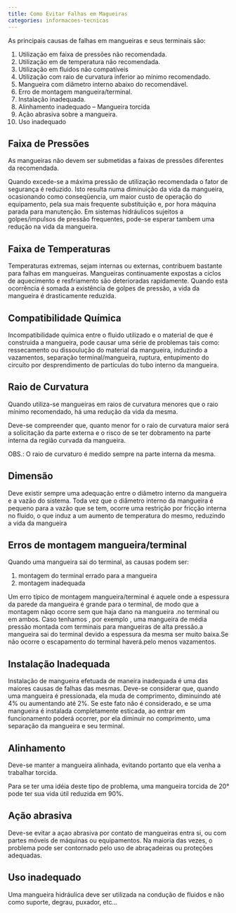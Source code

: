 ```yaml
---
title: Como Evitar Falhas em Magueiras
categories: informacoes-tecnicas
---
```


As principais causas de falhas em mangueiras e seus terminais são:

1. Utilização em faixa de pressões não recomendada.
2. Utilização em de temperatura não recomendada.
3. Utilização em fluidos não compatíveis
4. Utilização com raio de curvatura inferior ao mínimo recomendado.
5. Mangueira com diâmetro interno abaixo do recomendável.
6. Erro de montagem mangueira/terminal.
7. Instalação inadequada.
8. Alinhamento inadequado – Mangueira torcida
9. Ação abrasiva sobre a mangueira.
10. Uso inadequado

## Faixa de Pressões

As mangueiras não devem ser submetidas a faixas de pressões diferentes da recomendada.

Quando excede-se a máxima pressão de utilização recomendada o fator de segurança é reduzido. Isto resulta numa diminuição da vida da mangueira, ocasionando como conseqüencia, um maior custo de operação do equipamento, pela sua mais frequente substituição e, por hora máquina parada para manutenção. Em sistemas hidráulicos sujeitos a golpes/impulsos de pressão frequentes, pode-se esperar tambem uma redução na vida da mangueira.

## Faixa de Temperaturas

Temperaturas extremas, sejam internas ou externas, contribuem bastante para falhas em mangueiras. Mangueiras continuamente expostas a ciclos de aquecimento e resfriamento são deterioradas rapidamente. Quando esta ocorrência é somada a existência de golpes de pressão, a vida da mangueira é drasticamente reduzida.

## Compatibilidade Química

Incompatibilidade química entre o fluido utilizado e o material de que é construida a mangueira, pode causar uma série de problemas tais como: ressecamento ou dissoulução do material da mangueira, induzindo a vazamentos, separação terminal/mangueira, ruptura, entupimento do circuito por desprendimento de partículas do tubo interno da mangueira.

## Raio de Curvatura

Quando utiliza-se mangueiras em raios de curvatura menores que o raio mínimo recomendado, há uma redução da vida da mesma.

Deve-se compreender que, quanto menor for o raio de curvatura maior será a solicitação da parte externa e o risco de se ter dobramento na parte interna da região curvada da mangueira.

OBS.: O raio de curvaturo é medido sempre na parte interna da mesma.

## Dimensão

Deve existir sempre uma adequação entre o diâmetro interno da mangueira e a vazão do sistema. Toda vez que o diâmetro interno da mangueira é pequeno para a vazão que se tem, ocorre uma restrição por fricção interna no fluido, o que induz a um aumento de temperatura do mesmo, reduzindo a vida da mangueira

## Erros de montagem mangueira/terminal

Quando uma mangueira sai do terminal, as causas podem ser:

1. montagem do terminal errado para a mangueira
2. montagem inadequada

Um erro típico de montagem mangueira/terminal é aquele onde a espessura da parede da mangueira é grande para o terminal, de modo que a montagem nãqo ocorre sem que haja dano na mangueira .no terminal ou em ambos.
Caso tenhamos , por exemplo , uma mangueira de média pressão montada com terminais para mangueiras de alta pressão.a mangueira sai do terminal devido a espessura da mesma ser muito baixa.Se não ocorre o escapamento do terminal haverá.pelo menos vazamentos.

## Instalação Inadequada

Instalação de mangueira efetuada de maneira inadequada é uma das maiores causas de falhas das mesmas. Deve-se considerar que, quando uma mangueira é pressionada, ela muda de comprimento, diminuindo até 4% ou aumentando até 2%. Se este fato não é considerado, e se uma mangueira é instalada completamente esticada, ao entrar em funcionamento poderá ocorrer, por ela diminuir no comprimento, uma separação da mangueira e seu terminal.

## Alinhamento

Deve-se manter a mangueira alinhada, evitando portanto que ela venha a trabalhar torcida.

Para se ter uma idéia deste tipo de problema, uma mangueira torcida de 20° pode ter sua vida útil reduzida em 90%.

## Ação abrasiva

Deve-se evitar a açao abrasiva por contato de mangueiras entra si, ou com partes móveis de máquinas ou equipamentos. Na maioria das vezes, o problema pode ser contornado pelo uso de abraçadeiras ou proteções adequadas.

## Uso inadequado

Uma mangueira hidráulica deve ser utilizada na condução de fluidos e não como suporte, degrau, puxador, etc...
